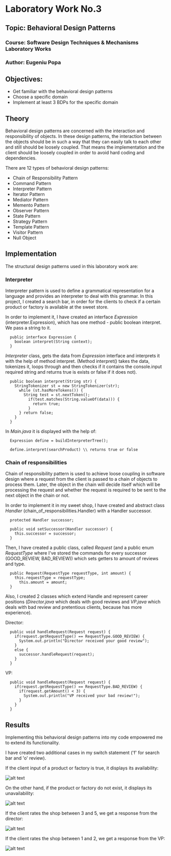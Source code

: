 # Laboratory Work No.3
## Topic: Behavioral Design Patterns
### Course: Software Design Techniques & Mechanisms Laboratory Works
### Author: Eugeniu Popa

## Objectives:
* Get familiar with the behavioral design patterns
* Choose a specific domain
* Implement at least 3 BDPs for the specific domain

## Theory
Behavioral design patterns are concerned with the interaction and responsibility of objects.
In these design patterns, the interaction between the objects should be in such a way that they can easily talk to each other and still should be loosely coupled.
That means the implementation and the client should be loosely coupled in order to avoid hard coding and dependencies.

There are 12 types of behavioral design patterns:
* Chain of Responsibility Pattern
* Command Pattern
* Interpreter Pattern
* Iterator Pattern
* Mediator Pattern
* Memento Pattern
* Observer Pattern
* State Pattern
* Strategy Pattern
* Template Pattern
* Visitor Pattern
* Null Object

## Implementation
The structural design patterns used in this laboratory work are:

### Interpreter

Interpreter pattern is used to define a grammatical representation for a language and provides an interpreter to deal with this grammar.
In this project, I created a search bar, in order for the clients to check if a certain product or factory is available at the sweet store.

In order to implement it, I have created an interface *Expression* (interpreter.Expression), which has one method - public boolean interpret. We pass a string to it.
```
  public interface Expression {
    boolean interpret(String context);
  }
```
*Interpreter* class, gets the data from *Expression* interface and interprets it
with the help of method interpret. (Method interpret() takes the data, tokenizes it, loops through and then checks
if it contains the console.input required string and returns true is exists or false if it does not).
```
  public boolean interpret(String str) {
    StringTokenizer st = new StringTokenizer(str);
      while (st.hasMoreTokens()) {
        String test = st.nextToken();
          if(test.matches(String.valueOf(data))) {
            return true;
          }
      } return false;
    }
  }
```
In *Main.java* it is displayed with the help of:
```
  Expression define = buildInterpreterTree();
```
```
  define.interpret(searchProduct) \\ returns true or false
```

### Chain of responsibilities
Chain of responsibility pattern is used to achieve loose coupling in software design where a request from the client is passed to a chain of objects to process them.
Later, the object in the chain will decide itself which will be processing the request and whether the request is required to be sent to the next object in the chain or not.

In order to implement it in my sweet shop, I have created and abstract class *Handler* (chain_of_responsibilities.Handler) with a Handler successor.
```
  protected Handler successor;
    
  public void setSuccessor(Handler successor) {
    this.successor = successor;
  }
```
Then, I have created a public class, called *Request* (and a public enum *RequestType* where I've stored the commands for every successor (GOOD_REVIEW, BAD_REVIEW)) which sets getters to amount of reviews and type.
```
  public Request(RequestType requestType, int amount) {
    this.requestType = requestType;
      this.amount = amount;
  }
```
Also, I created 2 classes which extend Handle and represent career positions (*Director.java* which deals with good reviews and *VP.java* which deals with bad review and pretentious clients, because has more experience).

Director:
```
  public void handleRequest(Request request) {
    if(request.getRequestType() == RequestType.GOOD_REVIEW) {
      System.out.println("Director received your good review");
    }
    else {
      successor.handleRequest(request);
    }
  }
```
VP:
```
  public void handleRequest(Request request) {
    if(request.getRequestType() == RequestType.BAD_REVIEW) {
      if(request.getAmount() < 3) {
        System.out.println("VP received your bad review!");
      }
    }
  }
```

## Results
Implementing this behavioral design patterns into my code empowered me to extend its functionality.

I have created two additional cases in my switch statement ('f' for search bar and 'o' review).

If the client input of a product or factory is true, it displays its availability:

![alt text](https://github.com/eugencic/utm-tmps-labs/blob/main/Lab3/src/BehavioralDesignPatterns/Screenshots/1.png)

On the other hand, if the product or factory do not exist, it displays its unavailability:

![alt text](https://github.com/eugencic/utm-tmps-labs/blob/main/Lab3/src/BehavioralDesignPatterns/Screenshots/2.png)

If the client rates the shop between 3 and 5, we get a response from the director:

![alt text](https://github.com/eugencic/utm-tmps-labs/blob/main/Lab3/src/BehavioralDesignPatterns/Screenshots/3.png)

If the client rates the shop between 1 and 2, we get a response from the VP:

![alt text](https://github.com/eugencic/utm-tmps-labs/blob/main/Lab3/src/BehavioralDesignPatterns/Screenshots/4.png)
